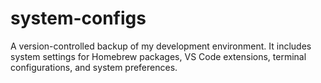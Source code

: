 # system-configs
A version-controlled backup of my development environment. It includes system settings for Homebrew packages, VS Code extensions, terminal configurations, and system preferences.
